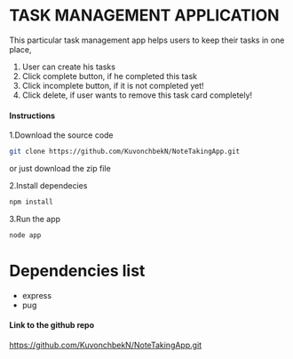# TASK MANAGEMENT APPLICATION
This particular task management app helps users to keep their tasks in one place,
1. User can create his tasks
2. Click complete button, if he completed this task 
3. Click incomplete button, if it is not completed yet!
4. Click delete, if user wants to remove this task card completely!

#### Instructions
1.Download the source code
```bash
git clone https://github.com/KuvonchbekN/NoteTakingApp.git
```
or just download the zip file

2.Install dependecies
```bash
npm install
```

3.Run the app
```bash
node app
```

# Dependencies list
- express
- pug


#### Link to the github repo
https://github.com/KuvonchbekN/NoteTakingApp.git
